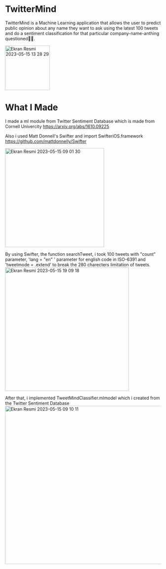 # TwitterMind

TwitterMind is a Machine Learning application that allows the user to predict public opinion about any name they want to ask using the latest 100 tweets and do a sentiment classification for that particular company-name-anthing questioned✌🏻.

<img width="144" alt="Ekran Resmi 2023-05-15 13 28 29" src="https://github.com/mesutgdk/TwitterMind/assets/112901255/85c29ea1-6ad6-4fe8-9800-57deed5d81d9">

# What I Made

I made a ml module from Twitter Sentiment Database which is made from Cornell Univercity
https://arxiv.org/abs/1610.09225

Also i used Matt Donnell's Swifter and import SwifteriOS.framework
https://github.com/mattdonnelly/Swifter

<img width="320" alt="Ekran Resmi 2023-05-15 09 01 30" src="https://github.com/mesutgdk/TwitterMind/assets/112901255/ba6950a8-1b60-4316-911f-505ff39075a1">

By using Swifter, the function searchTweet, i took 100 tweets with "count" parameter, 'lang = "en" ' parameter for english code in ISO-6391 and 'tweetmode = .extend' to break the 280 charecters limitation of tweets.
<img width="400" alt="Ekran Resmi 2023-05-15 19 09 18" src="https://github.com/mesutgdk/TwitterMind/assets/112901255/6e690254-51df-4514-aa98-abc96e4b6d18">

After that, i implemented TweetMindClassifier.mlmodel which i created from the Twitter Sentiment Database
<img width="512" alt="Ekran Resmi 2023-05-15 09 10 11" src="https://github.com/mesutgdk/TwitterMind/assets/112901255/9fdc6827-8ca8-4579-9681-ff1c4929655b">


